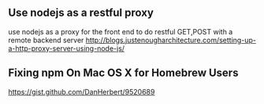 ## Use nodejs as a restful proxy

use nodejs as a proxy for the front end to do restful GET,POST with a remote backend server
http://blogs.justenougharchitecture.com/setting-up-a-http-proxy-server-using-node-js/

## Fixing npm On Mac OS X for Homebrew Users
https://gist.github.com/DanHerbert/9520689
